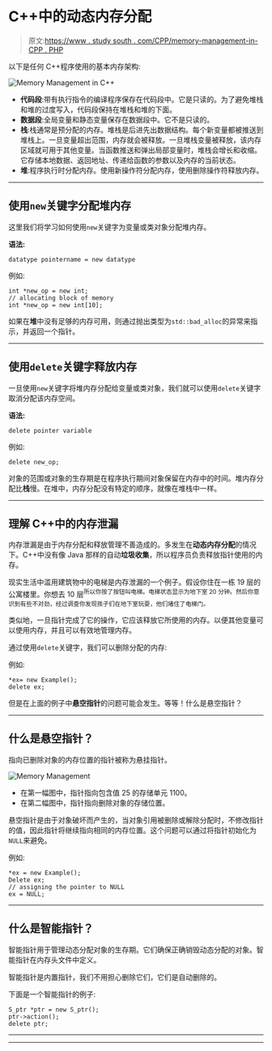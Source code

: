# C++中的动态内存分配

> 原文:[https://www . study south . com/CPP/memory-management-in-CPP . PHP](https://www.studytonight.com/cpp/memory-management-in-cpp.php)

以下是任何 C++程序使用的基本内存架构:

![Memory Management in C++](../Images/2bec8eaccafb0f3667e9064f3eac0e9b.png)

*   **代码段**:带有执行指令的编译程序保存在代码段中。它是只读的。为了避免堆栈和堆的过度写入，代码段保持在堆栈和堆的下面。
*   **数据段**:全局变量和静态变量保存在数据段中。它不是只读的。
*   **栈**:栈通常是预分配的内存。堆栈是后进先出数据结构。每个新变量都被推送到堆栈上。一旦变量超出范围，内存就会被释放。一旦堆栈变量被释放，该内存区域就可用于其他变量。当函数推送和弹出局部变量时，堆栈会增长和收缩。它存储本地数据、返回地址、传递给函数的参数以及内存的当前状态。
*   **堆**:程序执行时分配内存。使用新操作符分配内存，使用删除操作符释放内存。

* * *

## 使用`new`关键字分配堆内存

这里我们将学习如何使用`new`关键字为变量或类对象分配堆内存。

**语法:**

```
datatype pointername = new datatype
```

例如:

```
int *new_op = new int;
// allocating block of memory
int *new_op = new int[10];
```

如果在**堆**中没有足够的内存可用，则通过抛出类型为`std::bad_alloc`的异常来指示，并返回一个指针。

* * *

## 使用`delete`关键字释放内存

一旦使用`new`关键字将堆内存分配给变量或类对象，我们就可以使用`delete`关键字取消分配该内存空间。

**语法:**

```
delete pointer variable
```

例如:

```
delete new_op;
```

对象的范围或对象的生存期是在程序执行期间对象保留在内存中的时间。堆内存分配比**栈**慢。在堆中，内存分配没有特定的顺序，就像在堆栈中一样。

* * *

## 理解 C++中的内存泄漏

内存泄漏是由于内存分配和释放管理不善造成的。多发生在**动态内存分配**的情况下。C++中没有像 Java 那样的自动**垃圾收集**，所以程序员负责释放指针使用的内存。

现实生活中滥用建筑物中的电梯是内存泄漏的一个例子。假设你住在一栋 19 层的公寓楼里。你想去 10 层<sup>所以你按了按钮叫电梯。电梯状态显示为地下室 20 分钟。然后你意识到有些不对劲，经过调查你发现孩子们在地下室玩耍，他们堵住了电梯门。</sup>

类似地，一旦指针完成了它的操作，它应该释放它所使用的内存。以便其他变量可以使用内存，并且可以有效地管理内存。

通过使用`delete`关键字，我们可以删除分配的内存:

例如:

```
*ex= new Example();
delete ex;
```

但是在上面的例子中**悬空指针**的问题可能会发生。等等！什么是悬空指针？

* * *

## 什么是悬空指针？

指向已删除对象的内存位置的指针被称为悬挂指针。

![Memory Management](../Images/1ab06e9819eaf0903e290d006bd77821.png)

*   在第一幅图中，指针指向包含值 25 的存储单元 1100。
*   在第二幅图中，指针指向删除对象的存储位置。

悬空指针是由于对象破坏而产生的，当对象引用被删除或解除分配时，不修改指针的值，因此指针将继续指向相同的内存位置。这个问题可以通过将指针初始化为`NULL`来避免。

例如:

```
*ex = new Example();
Delete ex;
// assigning the pointer to NULL
ex = NULL;
```

* * *

## 什么是智能指针？

智能指针用于管理动态分配对象的生存期。它们确保正确销毁动态分配的对象。智能指针在内存头文件中定义。

智能指针是内置指针，我们不用担心删除它们，它们是自动删除的。

下面是一个智能指针的例子:

```
S_ptr *ptr = new S_ptr();
ptr->action();
delete ptr;
```

* * *

* * *